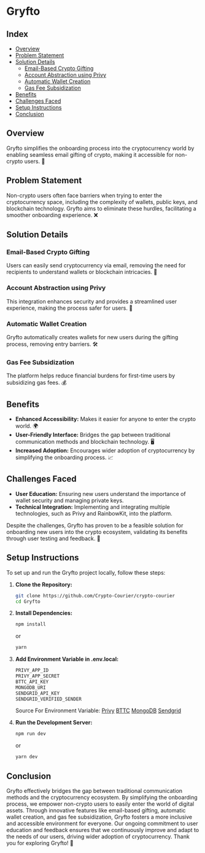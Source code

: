 
# Gryfto

## Index
- [Overview](#overview)
- [Problem Statement](#problem-statement)
- [Solution Details](#solution-details)
  - [Email-Based Crypto Gifting](#email-based-crypto-gifting)
  - [Account Abstraction using Privy](#account-abstraction-using-privy)
  - [Automatic Wallet Creation](#automatic-wallet-creation)
  - [Gas Fee Subsidization](#gas-fee-subsidization)
- [Benefits](#benefits)
- [Challenges Faced](#challenges-faced)
- [Setup Instructions](#setup-instructions)
- [Conclusion](#conclusion)

## Overview
Gryfto simplifies the onboarding process into the cryptocurrency world by enabling seamless email gifting of crypto, making it accessible for non-crypto users. 🎉

## Problem Statement
Non-crypto users often face barriers when trying to enter the cryptocurrency space, including the complexity of wallets, public keys, and blockchain technology. Gryfto aims to eliminate these hurdles, facilitating a smoother onboarding experience. ❌

## Solution Details

### Email-Based Crypto Gifting
Users can easily send cryptocurrency via email, removing the need for recipients to understand wallets or blockchain intricacies. 📧

### Account Abstraction using Privy
This integration enhances security and provides a streamlined user experience, making the process safer for users. 🔐

### Automatic Wallet Creation
Gryfto automatically creates wallets for new users during the gifting process, removing entry barriers. 🛠️

### Gas Fee Subsidization
The platform helps reduce financial burdens for first-time users by subsidizing gas fees. 💰

## Benefits
- **Enhanced Accessibility:** Makes it easier for anyone to enter the crypto world. 🌍
- **User-Friendly Interface:** Bridges the gap between traditional communication methods and blockchain technology. 🖥️
- **Increased Adoption:** Encourages wider adoption of cryptocurrency by simplifying the onboarding process. 📈

## Challenges Faced
- **User Education:** Ensuring new users understand the importance of wallet security and managing private keys.
- **Technical Integration:** Implementing and integrating multiple technologies, such as Privy and RainbowKit, into the platform. 

Despite the challenges, Gryfto has proven to be a feasible solution for onboarding new users into the crypto ecosystem, validating its benefits through user testing and feedback. 🚀

## Setup Instructions
To set up and run the Gryfto project locally, follow these steps:

1. **Clone the Repository:**
   ```bash
   git clone https://github.com/Crypto-Courier/crypto-courier
   cd Gryfto
   ```
2. **Install Dependencies:**
    ```bash
    npm install
    ```
    or
    ```bash
    yarn
    ```
4. **Add Environment Variable in .env.local:**
    ```bash
    PRIVY_APP_ID
    PRIVY_APP_SECRET
    BTTC_API_KEY
    MONGODB_URI
    SENDGRID_API_KEY
    SENDGRID_VERIFIED_SENDER
    ```
    Source For Environment Variable:
    [Privy](https://www.privy.io/)
    [BTTC](https://docs.bttcscan.com/getting-started/viewing-api-usage-statistics/)
    [MongoDB](https://www.mongodb.com/)
    [Sendgrid](https://sendgrid.com/en-us/)

3. **Run the Development Server:**
    ```bash
    npm run dev
    ```
    or 
    ```bash
    yarn dev
    ```

## Conclusion
Gryfto effectively bridges the gap between traditional communication methods and the cryptocurrency ecosystem. By simplifying the onboarding process, we empower non-crypto users to easily enter the world of digital assets. Through innovative features like email-based gifting, automatic wallet creation, and gas fee subsidization, Gryfto fosters a more inclusive and accessible environment for everyone. Our ongoing commitment to user education and feedback ensures that we continuously improve and adapt to the needs of our users, driving wider adoption of cryptocurrency. Thank you for exploring Gryfto! 🚀
